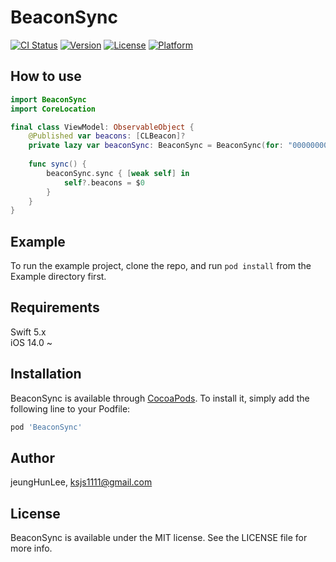 # BeaconSync

[![CI Status](https://img.shields.io/travis/jeungHunLee/BeaconSync.svg?style=flat)](https://travis-ci.org/jeungHunLee/BeaconSync)
[![Version](https://img.shields.io/cocoapods/v/BeaconSync.svg?style=flat)](https://cocoapods.org/pods/BeaconSync)
[![License](https://img.shields.io/cocoapods/l/BeaconSync.svg?style=flat)](https://cocoapods.org/pods/BeaconSync)
[![Platform](https://img.shields.io/cocoapods/p/BeaconSync.svg?style=flat)](https://cocoapods.org/pods/BeaconSync)

## How to use
```swift
import BeaconSync
import CoreLocation

final class ViewModel: ObservableObject {
    @Published var beacons: [CLBeacon]?
    private lazy var beaconSync: BeaconSync = BeaconSync(for: "00000000-0000-0000-0000-000000000000")
    
    func sync() {
        beaconSync.sync { [weak self] in
            self?.beacons = $0
        }
    }
}
```

## Example

To run the example project, clone the repo, and run `pod install` from the Example directory first.

## Requirements
Swift 5.x <br>
iOS 14.0 ~

## Installation

BeaconSync is available through [CocoaPods](https://cocoapods.org). To install
it, simply add the following line to your Podfile:

```ruby
pod 'BeaconSync'
```

## Author

jeungHunLee, ksjs1111@gmail.com

## License

BeaconSync is available under the MIT license. See the LICENSE file for more info.
